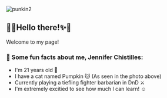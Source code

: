 ![punkin2](https://user-images.githubusercontent.com/90295891/132435193-39f29ee1-1d9a-477b-bf0d-4497efd07e80.jpg)
## :leaves::sparkles:Hello there!:sparkles::leaves:
Welcome to my page!
### :frog: Some fun facts about me, Jennifer Chistilles:
* I'm 21 years old :birthday:
* I have a cat named Pumpkin :cat: (As seen in the photo above)
* Currently playing a tiefling fighter barbarian in DnD :crossed_swords:
* I'm extremely excitied to see how much I can learn! :relaxed:
